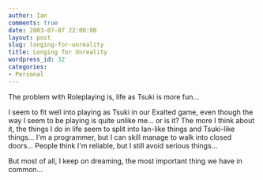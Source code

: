 ```yaml
---
author: Ian
comments: true
date: 2003-07-07 22:00:00
layout: post
slug: longing-for-unreality
title: Longing for Unreality
wordpress_id: 32
categories:
- Personal
---
```


The problem with Roleplaying is, life as Tsuki is more fun...  

I seem to fit well into playing as Tsuki in our Exalted game, even though the way I seem to be playing is quite unlike me... or is it? The more I think about it, the things I do in life seem to split into Ian-like things and Tsuki-like things... I'm a programmer, but I can skill manage to walk into closed doors... People think I'm reliable, but I still avoid serious things...  

But most of all, I keep on dreaming, the most important thing we have in common...
